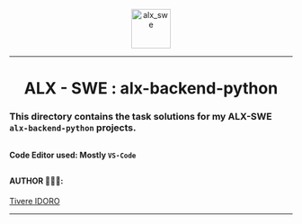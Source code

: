 <p align="center">
    <img align="center" src="https://github.com/tivereidoro/assets/assets/105525310/8d298662-9874-46b0-aabc-54f837bcc6a4" alt="alx_swe" width="70"  height="70"/>
</p>

---

<div align="center">

# ALX - SWE : alx-backend-python
</div>

### This directory contains the task solutions for my ALX-SWE `alx-backend-python` projects.

##
#### Code Editor used: Mostly `VS-Code`
##
#### AUTHOR 👨🏽‍💻:
[Tivere IDORO](https://github.com/tivereidoro)
<hr>